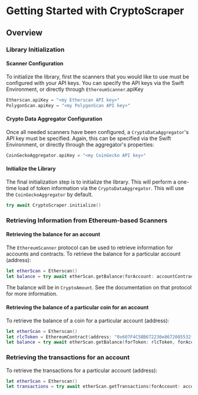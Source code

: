 # Getting Started with CryptoScraper

## Overview

### Library Initialization

#### Scanner Configuration

To initialize the library, first the scanners that you would like to use must be configured with your API keys.  You can specify the API keys via the Swift Environment, or directly through ``EthereumScanner``.apiKey

```swift
Etherscan.apiKey = "<my Etherscan API key>"
PolygonScan.apiKey = "<my PolygonScan API key>"
```

#### Crypto Data Aggregator Configuration

Once all needed scanners have been configured, a ``CryptoDataAggregator``'s API key must be specified.  Again, this can be specified via the Swift Environment, or directly through the aggregator's properties:

```swift
CoinGeckoAggregator.apiKey = "<my CoinGecko API key>"
```

#### Initialize the Library

The final initialization step is to initialize the library.  This will perform a one-time load of token information via the ``CryptoDataAggregator``.  This will use the ``CoinGeckoAggregator`` by default.

```swift
try await CryptoScraper.initialize()
```

### Retrieving Information from Ethereum-based Scanners

#### Retrieving the balance for an account

The ``EthereumScanner`` protocol can be used to retrieve information for accounts and contracts.  To retrieve the balance for a particular account (address):

```swift
let etherScan = Etherscan()
let balance = try await etherScan.getBalance(forAccount: accountContract)
```

The balance will be in ``CryptoAmount``.  See the documentation on that protocol for more information.

#### Retrieving the balance of a particular coin for an account

To retrieve the balance of a coin for a particular account (address):

```swift
let etherScan = Etherscan()
let rlcToken = EthereumContract(address: "0x607F4C5BB672230e8672085532f7e901544a7375")
let balance = try await etherScan.getBalance(forToken: rlcToken, forAccount: accountContract)
```

### Retrieving the transactions for an account

To retrieve the transactions for a particular account (address):

```swift
let etherScan = Etherscan()
let transactions = try await etherScan.getTransactions(forAccount: accountContract)
```
